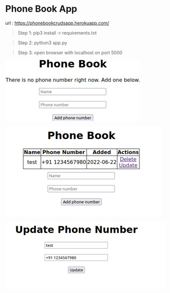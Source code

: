 # Phone Book App

url : https://phonebookcrudsapp.herokuapp.com/

> Step 1: pip3 install -r requirements.txt 

> Step 2: python3 app.py

> Step 3: open browser with localhost on port 5000

![Homepage image](homepage.jpg)

![Contact added image](contact_added.jpg)

![Update page image](update_page.jpg)

